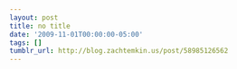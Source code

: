 ```yaml
---
layout: post
title: no title
date: '2009-11-01T00:00:00-05:00'
tags: []
tumblr_url: http://blog.zachtemkin.us/post/58985126562
---
```

